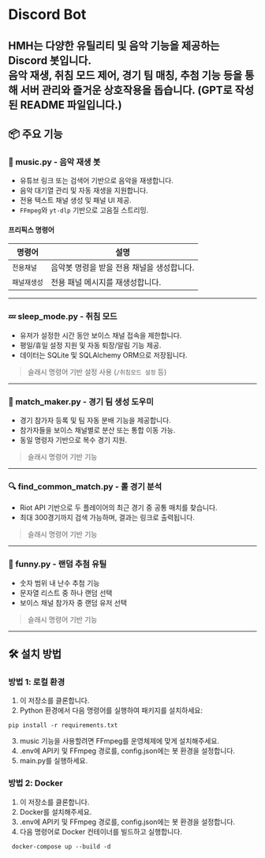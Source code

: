 # Discord Bot

HMH는 다양한 유틸리티 및 음악 기능을 제공하는 Discord 봇입니다.  
음악 재생, 취침 모드 제어, 경기 팀 매칭, 추첨 기능 등을 통해 서버 관리와 즐거운 상호작용을 돕습니다.
(GPT로 작성된 README 파일입니다.)
---

## 📦 주요 기능

### 🎵 music.py - 음악 재생 봇
- 유튜브 링크 또는 검색어 기반으로 음악을 재생합니다.
- 음악 대기열 관리 및 자동 재생을 지원합니다.
- 전용 텍스트 채널 생성 및 패널 UI 제공.
- `FFmpeg`와 `yt-dlp` 기반으로 고음질 스트리밍.

#### 프리픽스 명령어
| 명령어       | 설명                                      |
|--------------|-------------------------------------------|
| `전용채널`  | 음악봇 명령을 받을 전용 채널을 생성합니다. |
| `패널재생성`| 전용 패널 메시지를 재생성합니다.          |

---

### 💤 sleep_mode.py - 취침 모드
- 유저가 설정한 시간 동안 보이스 채널 접속을 제한합니다.
- 평일/휴일 설정 지원 및 자동 퇴장/알림 기능 제공.
- 데이터는 SQLite 및 SQLAlchemy ORM으로 저장됩니다.

> 슬래시 명령어 기반 설정 사용 (`/취침모드 설정` 등)

---

### 🏅 match_maker.py - 경기 팀 생성 도우미
- 경기 참가자 등록 및 팀 자동 분배 기능을 제공합니다.
- 참가자들을 보이스 채널별로 분산 또는 통합 이동 가능.
- 동일 명령자 기반으로 복수 경기 지원.

> 슬래시 명령어 기반 기능

---

### 🔍 find_common_match.py - 롤 경기 분석
- Riot API 기반으로 두 플레이어의 최근 경기 중 공통 매치를 찾습니다.
- 최대 300경기까지 검색 가능하며, 결과는 링크로 출력됩니다.

> 슬래시 명령어 기반 기능

---

### 🎲 funny.py - 랜덤 추첨 유틸
- 숫자 범위 내 난수 추첨 기능
- 문자열 리스트 중 하나 랜덤 선택
- 보이스 채널 참가자 중 랜덤 유저 선택

> 슬래시 명령어 기반 기능

---

## 🛠 설치 방법

### 방법 1: 로컬 환경
1. 이 저장소를 클론합니다.
2. Python 환경에서 다음 명령어를 실행하여 패키지를 설치하세요:
```
pip install -r requirements.txt
```
3. music 기능을 사용할려면 FFmpeg를 운영체제에 맞게 설치해주세요.
4. .env에 API키 및 FFmpeg 경로를, config.json에는 봇 환경을 설정합니다.
5. main.py를 실행하세요.

### 방법 2: Docker
1. 이 저장소를 클론합니다.
2. Docker를 설치해주세요.
3. .env에 API키 및 FFmpeg 경로를, config.json에는 봇 환경을 설정합니다.
4. 다음 명령어로 Docker 컨테이너를 빌드하고 실행합니다.
```
 docker-compose up --build -d
```
